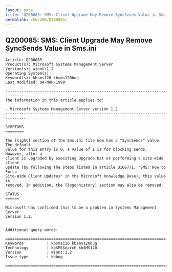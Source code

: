 ```yaml
---
layout: page
title: "Q200085: SMS: Client Upgrade May Remove SyncSends Value in Sms.ini"
permalink: /kb/200/Q200085/
---
```


## Q200085: SMS: Client Upgrade May Remove SyncSends Value in Sms.ini

	Article: Q200085
	Product(s): Microsoft Systems Management Server
	Version(s): winnt:1.2
	Operating System(s): 
	Keyword(s): kbsms120 kbsms120bug
	Last Modified: 04-MAR-1999
	
	-------------------------------------------------------------------------------
	The information in this article applies to:
	
	- Microsoft Systems Management Server version 1.2 
	-------------------------------------------------------------------------------
	
	SYMPTOMS
	========
	
	The [sight] section of the Sms.ini file now has a "SyncSends" value. The default
	value for this entry is 0; a value of 1 is for blocking sends. However, after a
	client is upgraded by executing Upgrade.bat or performing a site-wide client
	update (by following the steps listed in article Q166771, "SMS: How to Force
	Site-Wide Client Updates" in the Microsoft Knowledge Base), this value is
	removed. In addition, the [logonhistory] section may also be removed.
	
	STATUS
	======
	
	Microsoft has confirmed this to be a problem in Systems Management Server
	version 1.2.
	
	
	Additional query words:
	
	======================================================================
	Keywords          : kbsms120 kbsms120bug 
	Technology        : kbSMSSearch kbSMS120
	Version           : winnt:1.2
	Issue type        : kbbug
	
	=============================================================================
	
